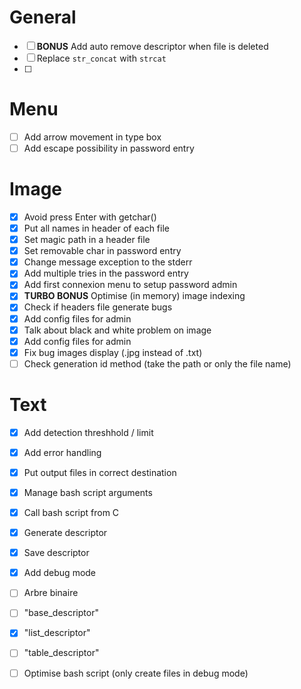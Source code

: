 # General
- [ ] **BONUS** Add auto remove descriptor when file is deleted
- [ ] Replace `str_concat` with `strcat`
- [ ] 

# Menu
- [ ] Add arrow movement in type box
- [ ] Add escape possibility in password entry

# Image
- [x] Avoid press Enter with getchar()
- [x] Put all names in header of each file
- [x] Set magic path in a header file 
- [x] Set removable char in password entry
- [x] Change message exception to the stderr
- [x] Add multiple tries in the password entry
- [x] Add first connexion menu to setup password admin
- [x] **TURBO BONUS** Optimise (in memory) image indexing
- [x] Check if headers file generate bugs
- [x] Add config files for admin
- [X] Talk about black and white problem on image
- [x] Add config files for admin
- [x] Fix bug images display (.jpg instead of .txt)
- [ ] Check generation id method (take the path or only the file name)

# Text
- [X] Add detection threshhold / limit
- [X] Add error handling
- [X] Put output files in correct destination
- [X] Manage bash script arguments
- [X] Call bash script from C
- [X] Generate descriptor
- [X] Save descriptor
- [X] Add debug mode

- [ ] Arbre binaire
- [ ] "base_descriptor"
- [X] "list_descriptor"
- [ ] "table_descriptor"
- [ ] Optimise bash script (only create files in debug mode)